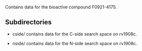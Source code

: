Contains data for the bioactive compound F0921-4175.

## Subdirectories

- cside/ contains data for the C-side search space on rv1908c.

- nside/ contains data for the N-side search space on rv1908c.

